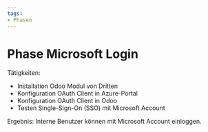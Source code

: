 ```yaml
---
tags:
- Phasen
---
```

# Phase Microsoft Login

Tätigkeiten:

* Installation Odoo Modul von Dritten
* Konfiguration OAuth Client in Azure-Portal
* Konfiguration OAuth Client in Odoo
* Testen Single-Sign-On (SSO) mit Microsoft Account

Ergebnis: Interne Benutzer können mit Microsoft Account einloggen.